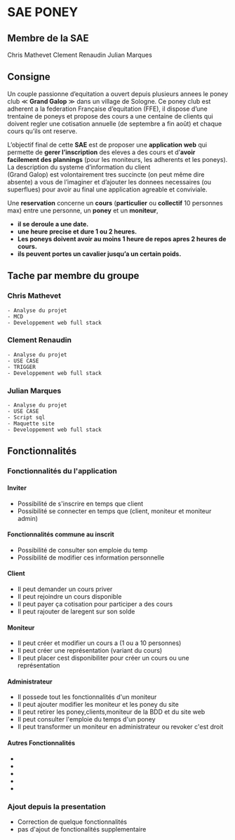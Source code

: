 # SAE PONEY

## Membre de la SAE
Chris Mathevet
Clement Renaudin
Julian Marques 

## Consigne 
Un couple passionne d’equitation a ouvert depuis plusieurs annees le poney club ≪ **Grand Galop** ≫ dans un village de Sologne. 
Ce poney club est adherent a la federation Française d’equitation (FFE), il dispose d’une trentaine de poneys et propose des 
cours a une centaine de clients qui doivent regler une cotisation annuelle (de septembre a fin août) et chaque cours qu’ils ont 
reserve.  

L’objectif final de cette **SAE** est de proposer une **application web** qui permette de **gerer l’inscription** des eleves a des cours 
et d’**avoir facilement des plannings** (pour les moniteurs, les adherents et les poneys). La description du systeme d’information du client  
(Grand Galop) est volontairement tres succincte (on peut même dire absente) a vous de l’imaginer et d’ajouter les donnees necessaires (ou superflues) 
pour avoir au final une application agreable et conviviale.  

Une **reservation** concerne un **cours** (**particulier** ou **collectif** 10 personnes max) 
entre une personne, un **poney** et un **moniteur**,  

- **il se deroule a une date.**
- **une heure precise et dure 1 ou 2 heures.** 
- **Les poneys doivent avoir au moins 1 heure de repos apres 2 heures de cours.** 
- **ils peuvent portes un cavalier jusqu’a un certain poids.**


## Tache par membre du groupe


### **Chris Mathevet**
    - Analyse du projet
    - MCD
    - Developpement web full stack
### **Clement Renaudin**
    - Analyse du projet
    - USE CASE
    - TRIGGER
    - Developpement web full stack
### **Julian Marques**
    - Analyse du projet
    - USE CASE
    - Script sql
    - Maquette site
    - Developpement web full stack


## Fonctionnalités
### Fonctionnalités du l'application

#### Inviter  
- Possibilité de s'inscrire en temps que client
- Possibilité se connecter en temps que (client, moniteur et moniteur admin)

#### Fonctionnalités commune au inscrit
- Possibilité de consulter son emploie du temp 
- Possibilité de modifier ces information personnelle

#### Client
- Il peut demander un cours priver
- Il peut rejoindre un cours disponible
- Il peut payer ça cotisation pour participer a des cours
- Il peut rajouter de laregent sur son solde

#### Moniteur 
- Il peut créer et modifier un cours a (1 ou a 10 personnes)
- Il peut créer une représentation (variant du cours)
- Il peut placer cest disponibiliter pour créer un cours ou une représentation 

#### Administrateur 
- Il possede tout les fonctionnalités d'un moniteur 
- Il peut ajouter  modifier les moniteur et les poney du site
- Il peut retirer les poney,clients,moniteur de la BDD et du site web
- Il peut consulter l'emploie du temps d'un poney
- Il peut transformer un moniteur en administrateur ou revoker c'est droit

#### Autres Fonctionnalités  
-  
- 
- 
- 
- 


### Ajout depuis la presentation 
- Correction de quelque fonctionnalités 
- pas d'ajout de fonctionalités supplementaire  

